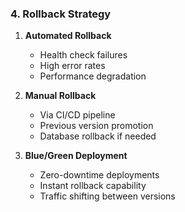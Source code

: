 ### 4. Rollback Strategy

1. **Automated Rollback**
   - Health check failures
   - High error rates
   - Performance degradation

1. **Manual Rollback**
   - Via CI/CD pipeline
   - Previous version promotion
   - Database rollback if needed

1. **Blue/Green Deployment**
   - Zero-downtime deployments
   - Instant rollback capability
   - Traffic shifting between versions
